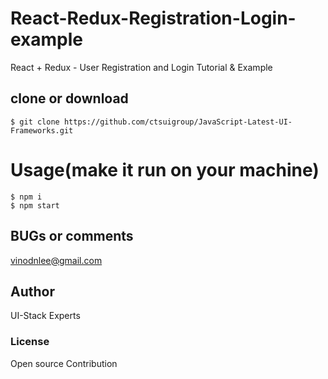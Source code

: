 # React-Redux-Registration-Login-example
React + Redux - User Registration and Login Tutorial & Example


## clone or download 
```terminal
$ git clone https://github.com/ctsuigroup/JavaScript-Latest-UI-Frameworks.git
```

# Usage(make it run on your machine)
```terminal
$ npm i
$ npm start
```

## BUGs or comments
vinodnlee@gmail.com

## Author
UI-Stack Experts

### License
Open source Contribution
